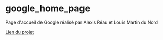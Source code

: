 # google_home_page
Page d'accueil de Google réalisé par Alexis Réau et Louis Martin du Nord

<a href="https://alexisreau97.github.io/google_home_page/">Lien du projet</a>
